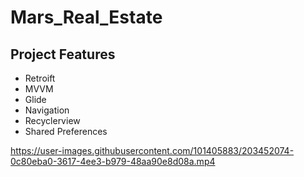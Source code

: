 # Mars_Real_Estate

## Project Features

- Retroift
- MVVM
- Glide
- Navigation
- Recyclerview
- Shared Preferences


https://user-images.githubusercontent.com/101405883/203452074-0c80eba0-3617-4ee3-b979-48aa90e8d08a.mp4

